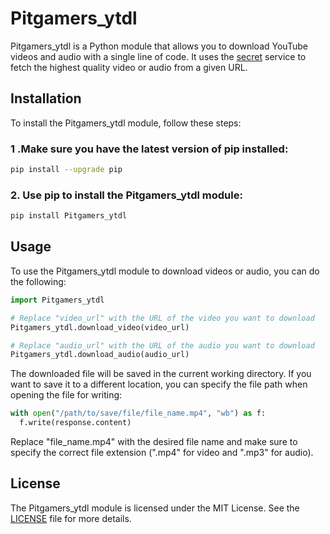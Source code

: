 # Pitgamers_ytdl
Pitgamers_ytdl is a Python module that allows you to download YouTube videos and audio with a single line of code. It uses the [secret](https://ytdl.tiodevhost.my.id/) service to fetch the highest quality video or audio from a given URL.

## Installation
To install the Pitgamers_ytdl module, follow these steps:

### 1 .Make sure you have the latest version of pip installed:
```bash
pip install --upgrade pip 
```
### 2. Use pip to install the Pitgamers_ytdl module: 
```bash
pip install Pitgamers_ytdl
```
## Usage
To use the Pitgamers_ytdl module to download videos or audio, you can do the following:

```python
import Pitgamers_ytdl

# Replace "video_url" with the URL of the video you want to download
Pitgamers_ytdl.download_video(video_url)

# Replace "audio_url" with the URL of the audio you want to download
Pitgamers_ytdl.download_audio(audio_url)

```

The downloaded file will be saved in the current working directory. If you want to save it to a different location, you can specify the file path when opening the file for writing:

```python
with open("/path/to/save/file/file_name.mp4", "wb") as f:
  f.write(response.content)
  ```
Replace "file_name.mp4" with the desired file name and make sure to specify the correct file extension (".mp4" for video and ".mp3" for audio).

## License
The Pitgamers_ytdl module is licensed under the MIT License. See the [LICENSE](https://choosealicense.com/licenses/mit/) file for more details.
